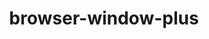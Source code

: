 ---
title: browser-window-plus
unicode_regular: \ea45
unicode_bold: \ea44
unicode_solid: \ea46
unicode_brand: 
---